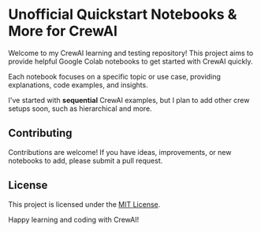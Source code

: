 # Unofficial Quickstart Notebooks & More for CrewAI

Welcome to my CrewAI learning and testing repository! This project aims to provide helpful Google Colab notebooks to get started with CrewAI quickly.

Each notebook focuses on a specific topic or use case, providing explanations, code examples, and insights.

I've started with **sequential** CrewAI examples, but I plan to add other crew setups soon, such as hierarchical and more.

## Contributing

Contributions are welcome! If you have ideas, improvements, or new notebooks to add, please submit a pull request.

## License

This project is licensed under the [MIT License](LICENSE).

Happy learning and coding with CrewAI!

